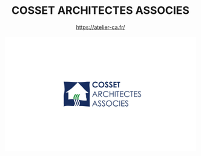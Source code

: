 <h1 align="center">COSSET ARCHITECTES ASSOCIES</h1>

<div align="center">
    <a href="https://atelier-ca.fr/">
        https://atelier-ca.fr/
    </a>
</div>

<br>

<div align="center">
  <img width="600px" src="./assets/images/atelier-caa.jpg" alt="Logo COSSET ARCHITECTES ASSOCIES">
</div>
